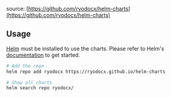 source: [https://github.com/ryodocx/helm-charts](https://github.com/ryodocx/helm-charts)

## Usage

[Helm](https://helm.sh) must be installed to use the charts.  Please refer to
Helm's [documentation](https://helm.sh/docs) to get started.

```sh
# Add the repo
helm repo add ryodocx https://ryodocx.github.io/helm-charts

# Show all charts
helm search repo ryodocx/
```

